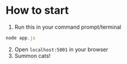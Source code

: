 # How to start
1. Run this in your command prompt/terminal
```js
node app.js
```
2. Open `localhost:5001` in your browser
3. Summon cats!
